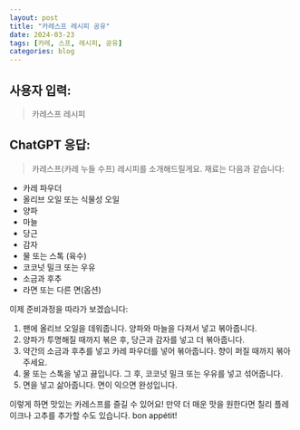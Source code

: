 ```yaml
---
layout: post
title: "카레스프 레시피 공유"
date: 2024-03-23
tags: [카레, 스프, 레시피, 공유]
categories: blog
---
```


## 사용자 입력:
> 카레스프 레시피

## ChatGPT 응답:
> 카레스프(카레 누들 수프) 레시피를 소개해드릴게요. 재료는 다음과 같습니다:

- 카레 파우더
- 올리브 오일 또는 식물성 오일
- 양파
- 마늘
- 당근
- 감자
- 물 또는 스톡 (육수)
- 코코넛 밀크 또는 우유
- 소금과 후추
- 라면 또는 다른 면(옵션)

이제 준비과정을 따라가 보겠습니다:

1. 팬에 올리브 오일을 데워줍니다. 양파와 마늘을 다져서 넣고 볶아줍니다.
2. 양파가 투명해질 때까지 볶은 후, 당근과 감자를 넣고 더 볶아줍니다.
3. 약간의 소금과 후추를 넣고 카레 파우더를 넣어 볶아줍니다. 향이 퍼질 때까지 볶아주세요.
4. 물 또는 스톡을 넣고 끓입니다. 그 후, 코코넛 밀크 또는 우유를 넣고 섞어줍니다.
5. 면을 넣고 삶아줍니다. 면이 익으면 완성입니다.

이렇게 하면 맛있는 카레스프를 즐길 수 있어요! 만약 더 매운 맛을 원한다면 칠리 플레이크나 고추를 추가할 수도 있습니다. bon appétit!

